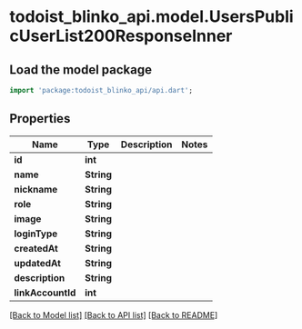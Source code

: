 # todoist_blinko_api.model.UsersPublicUserList200ResponseInner

## Load the model package
```dart
import 'package:todoist_blinko_api/api.dart';
```

## Properties
Name | Type | Description | Notes
------------ | ------------- | ------------- | -------------
**id** | **int** |  | 
**name** | **String** |  | 
**nickname** | **String** |  | 
**role** | **String** |  | 
**image** | **String** |  | 
**loginType** | **String** |  | 
**createdAt** | **String** |  | 
**updatedAt** | **String** |  | 
**description** | **String** |  | 
**linkAccountId** | **int** |  | 

[[Back to Model list]](../README.md#documentation-for-models) [[Back to API list]](../README.md#documentation-for-api-endpoints) [[Back to README]](../README.md)


